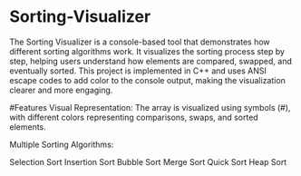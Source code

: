 # Sorting-Visualizer
The Sorting Visualizer is a console-based tool that demonstrates how different sorting algorithms work. It visualizes the sorting process step by step, helping users understand how elements are compared, swapped, and eventually sorted. This project is implemented in C++ and uses ANSI escape codes to add color to the console output, making the visualization clearer and more engaging.

#Features
Visual Representation: The array is visualized using symbols (#), with different colors representing comparisons, swaps, and sorted elements.

Multiple Sorting Algorithms:

Selection Sort
Insertion Sort
Bubble Sort
Merge Sort
Quick Sort
Heap Sort
